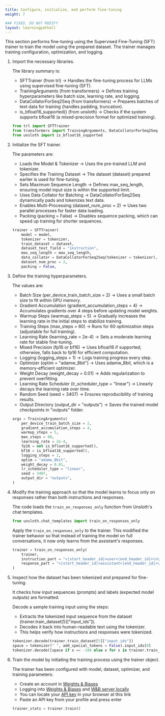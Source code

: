 ```yaml
---
title: Configure, initialize, and perform fine-tuning 
weight: 7

### FIXED, DO NOT MODIFY
layout: learningpathall
---
```


This section performs fine-tuning using the Supervised Fine-Tuning (SFT) trainer to train the model using the prepared dataset. The trainer manages training configuration, optimization, and logging.

1. Import the necessary libraries. 

    The library summary is:
    - SFTTrainer (from trl) → Handles the fine-tuning process for LLMs using supervised fine-tuning (SFT).
    - TrainingArguments (from transformers) → Defines training hyperparameters like batch size, learning rate, and logging.
    - DataCollatorForSeq2Seq (from transformers) → Prepares batches of text data for training (handles padding, truncation).
    - is_bfloat16_supported() (from unsloth) → Checks if the system supports bfloat16 (a mixed-precision format for optimized training).

    ```python
    from trl import SFTTrainer
    from transformers import TrainingArguments, DataCollatorForSeq2Seq
    from unsloth import is_bfloat16_supported
    ```

2. Initialize the SFT trainer. 

    The parameters are:
    - Loads the Model & Tokenizer → Uses the pre-trained LLM and tokenizer.
    - Specifies the Training Dataset → The dataset (dataset) prepared earlier is used for fine-tuning.
    - Sets Maximum Sequence Length → Defines max_seq_length, ensuring model input size is within the supported limit.
    - Uses Data Collator for Batching → DataCollatorForSeq2Seq dynamically pads and tokenizes text data.
    - Enables Multi-Processing (dataset_num_proc = 2) → Uses two parallel processes for faster data loading.
    - Packing (packing = False) → Disables sequence packing, which can speed up training for shorter sequences.

    ```python
    trainer = SFTTrainer(
        model = model,
        tokenizer = tokenizer,
        train_dataset = dataset,
        dataset_text_field = "instruction",
        max_seq_length = max_seq_length,
        data_collator = DataCollatorForSeq2Seq(tokenizer = tokenizer),
        dataset_num_proc = 2,
        packing = False, 
    ```

3. Define the training hyperparameters. 

    The values are:

    - Batch Size (per_device_train_batch_size = 2) → Uses a small batch size to fit within GPU memory.
    - Gradient Accumulation (gradient_accumulation_steps = 4) → Accumulates gradients over 4 steps before updating model weights.
    - Warmup Steps (warmup_steps = 5) → Gradually increases the learning rate in the initial steps to stabilize training.
    - Training Steps (max_steps = 60) → Runs for 60 optimization steps (adjustable for full training).
    - Learning Rate (learning_rate = 2e-4) → Sets a moderate learning rate for stable fine-tuning.
    - Mixed Precision (fp16 or bf16) → Uses bfloat16 if supported; otherwise, falls back to fp16 for efficient computation.
    - Logging (logging_steps = 1) → Logs training progress every step.
    - Optimizer (optim = "adamw_8bit") → Uses adamw_8bit, which is a memory-efficient optimizer.
    - Weight Decay (weight_decay = 0.01) → Adds regularization to prevent overfitting.
    - Learning Rate Scheduler (lr_scheduler_type = "linear") → Linearly decays the learning rate over time.
    - Random Seed (seed = 3407) → Ensures reproducibility of training results.
    - Output Directory (output_dir = "outputs") → Saves the trained model checkpoints in "outputs" folder.

    ```python
    args = TrainingArguments(
        per_device_train_batch_size = 2,
        gradient_accumulation_steps = 4,
        warmup_steps = 5,
        max_steps = 60,
        learning_rate = 2e-4,
        fp16 = not is_bfloat16_supported(),
        bf16 = is_bfloat16_supported(),
        logging_steps = 1,
        optim = "adamw_8bit",
        weight_decay = 0.01,
        lr_scheduler_type = "linear",
        seed = 3407,
        output_dir = "outputs",
    )
    ```


4. Modify the training approach so that the model learns to focus only on responses rather than both instructions and responses. 

    The code loads the `train_on_responses_only` function from Unsloth's chat templates.

    ```python
    from unsloth.chat_templates import train_on_responses_only
    ```

    Apply the `train_on_responses_only` to the trainer. This modified the trainer behavior so that instead of training the model on full conversations, it now only learns from the assistant's responses.

    ```python
    trainer = train_on_responses_only(
        trainer,
        instruction_part = "<|start_header_id|>user<|end_header_id|>\n\n",
        response_part = "<|start_header_id|>assistant<|end_header_id|>\n\n",
    )
    ```


5. Inspect how the dataset has been tokenized and prepared for fine-tuning. 

    It checks how input sequences (prompts) and labels (expected model outputs) are formatted.

    Decode a sample training input using the steps:

    - Extracts the tokenized input sequence from the dataset (trainer.train_dataset[5]["input_ids"]).
    - Decodes it back into human-readable text using the tokenizer.
    - This helps verify how instructions and responses were tokenized.

    ```python
    tokenizer.decode(trainer.train_dataset[5]["input_ids"])
    space = tokenizer(" ", add_special_tokens = False).input_ids[0]
    tokenizer.decode([space if x == -100 else x for x in trainer.train_dataset[5]["labels"]])
    ```

6. Train the model by initiating the training process using the trainer object. 

    The trainer has been configured with model, dataset, optimizer, and training parameters:

    - Create an account in [Weights & Biases](https://wandb.ai/)
    -  Logging into [Weights & Biases](https://wandb.ai/) and [W&B server locally](https://wandb.me/wandb-server)
    -  You can locate your [API key](https://wandb.ai/authorize) in your browser at this link
    -  Paste an API key from your profile and press enter

    ```python
    trainer_stats = trainer.train()
    ```